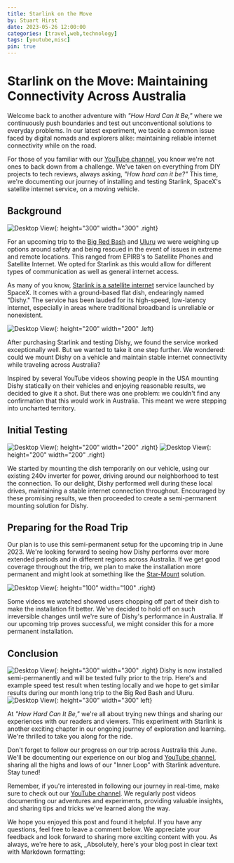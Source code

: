 ```yaml
---
title: Starlink on the Move
by: Stuart Hirst
date: 2023-05-26 12:00:00
categories: [travel,web,technology]
tags: [youtube,misc]
pin: true
---
```


# Starlink on the Move: Maintaining Connectivity Across Australia

Welcome back to another adventure with _"How Hard Can It Be,"_ where we continuously push boundaries and test out unconventional solutions to everyday problems. In our latest experiment, we tackle a common issue faced by digital nomads and explorers alike: maintaining reliable internet connectivity while on the road.

For those of you familiar with our [YouTube channel](https://www.youtube.com/@howhardcanitbe-live), you know we're not ones to back down from a challenge. We've taken on everything from DIY projects to tech reviews, always asking, _"How hard can it be?"_ This time, we're documenting our journey of installing and testing Starlink, SpaceX's satellite internet service, on a moving vehicle.

## Background

![Desktop View](/assets/img/posts/starlink-on-the-move/ULURU.jpg){: height="300" width="300" .right} 

For an upcoming trip to the [Big Red Bash](https://bigredbash.com.au/home/) and [Uluru](https://parksaustralia.gov.au/uluru/) we were weighing up options around safety and being rescued in the event of issues in extreme and remote locations. This ranged from EPIRB's to Satellite Phones and Satellite Internet. We opted for Starlink as this would allow for different types of communication as well as general internet access.

As many of you know, [Starlink is a satellite internet](https://www.starlink.com/roam) service launched by SpaceX. It comes with a ground-based flat dish, endearingly named "Dishy." The service has been lauded for its high-speed, low-latency internet, especially in areas where traditional broadband is unreliable or nonexistent.

![Desktop View](/assets/img/posts/starlink-on-the-move/dishy.png){: height="200" width="200" .left} 

After purchasing Starlink and testing Dishy, we found the service worked exceptionally well. But we wanted to take it one step further. We wondered: could we mount Dishy on a vehicle and maintain stable internet connectivity while traveling across Australia?

Inspired by several YouTube videos showing people in the USA mounting Dishy statically on their vehicles and enjoying reasonable results, we decided to give it a shot. But there was one problem: we couldn't find any confirmation that this would work in Australia. This meant we were stepping into uncharted territory.

## Initial Testing

![Desktop View](/assets/img/posts/starlink-on-the-move/dishy-semi-perm-testing.jpeg){: height="200" width="200" .right} 
![Desktop View](/assets/img/posts/starlink-on-the-move/dishy-temp-placement.jpeg){: height="200" width="200" .right}

We started by mounting the dish temporarily on our vehicle, using our existing 240v inverter for power, driving around our neighborhood to test the connection. To our delight, Dishy performed well during these local drives, maintaining a stable internet connection throughout. Encouraged by these promising results, we then proceeded to create a semi-permanent mounting solution for Dishy.

## Preparing for the Road Trip

Our plan is to use this semi-permanent setup for the upcoming trip in June 2023. We're looking forward to seeing how Dishy performs over more extended periods and in different regions across Australia. If we get good coverage throughout the trip, we plan to make the installation more permanent and might look at something like the [Star-Mount](https://star-mountsystems.com/products/low-profile-flat-mount-for-rectangle-starlink-dishy?variant=44947624919356) solution. 

![Desktop View](/assets/img/posts/starlink-on-the-move/dishy-cutting-open.png){: height="100" width="100" .right} 

Some videos we watched showed users chopping off part of their dish to make the installation fit better. We've decided to hold off on such irreversible changes until we're sure of Dishy's performance in Australia. If our upcoming trip proves successful, we might consider this for a more permanent installation.

## Conclusion

![Desktop View](/assets/img/posts/starlink-on-the-move/dishy-final-install.jpeg){: height="300" width="300" .right}
Dishy is now installed semi-permanently and will be tested fully prior to the trip. Here's and example speed test result when testing locally and we hope to get similar results during our month long trip to the Big Red Bash and Uluru.<br>![Desktop View](/assets/img/posts/starlink-on-the-move/speed-test.png){: height="300" width="300" left} 


At _"How Hard Can It Be,"_ we're all about trying new things and sharing our experiences with our readers and viewers. This experiment with Starlink is another exciting chapter in our ongoing journey of exploration and learning. We're thrilled to take you along for the ride.

Don't forget to follow our progress on our trip across Australia this June. We'll be documenting our experience on our blog and [YouTube channel](https://www.youtube.com/@howhardcanitbe-live), sharing all the highs and lows of our "Inner Loop" with Starlink adventure. Stay tuned!

Remember, if you're interested in following our journey in real-time, make sure to check out our [YouTube channel](https://www.youtube.com/@howhardcanitbe-live). We regularly post videos documenting our adventures and experiments, providing valuable insights, and sharing tips and tricks we've learned along the way.

We hope you enjoyed this post and found it helpful. If you have any questions, feel free to leave a comment below. We appreciate your feedback and look forward to sharing more exciting content with you. As always, we're here to ask, _Absolutely, here's your blog post in clear text with Markdown formatting:


